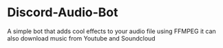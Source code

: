 # Discord-Audio-Bot
A simple bot that adds cool effects to your audio file using FFMPEG it can also download music from Youtube and Soundcloud

